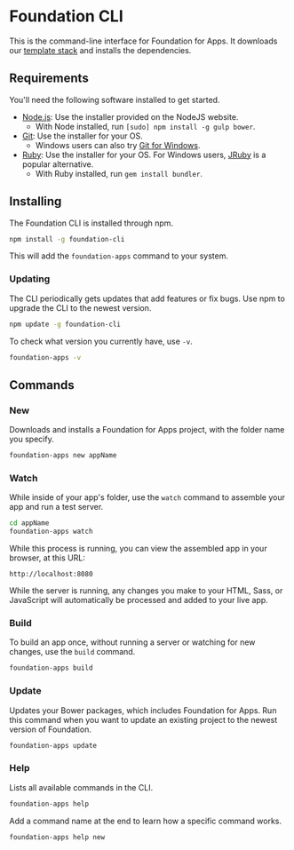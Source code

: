 # Foundation CLI

This is the command-line interface for Foundation for Apps. It downloads our [template stack](https://github.com/zurb/foundation-apps-template) and installs the dependencies.

## Requirements

You'll need the following software installed to get started.

  * [Node.js](http://nodejs.org): Use the installer provided on the NodeJS website.
    * With Node installed, run `[sudo] npm install -g gulp bower`.
  * [Git](http://git-scm.com/downloads): Use the installer for your OS.
    * Windows users can also try [Git for Windows](http://git-for-windows.github.io/).
  * [Ruby](https://www.ruby-lang.org/en/): Use the installer for your OS. For Windows users, [JRuby](http://jruby.org/) is a popular alternative.
    * With Ruby installed, run `gem install bundler`.

## Installing

The Foundation CLI is installed through npm.

```bash
npm install -g foundation-cli
```

This will add the `foundation-apps` command to your system.

### Updating

The CLI periodically gets updates that add features or fix bugs. Use npm to upgrade the CLI to the newest version.

```bash
npm update -g foundation-cli
```

To check what version you currently have, use `-v`.

```bash
foundation-apps -v
```

## Commands

### New

Downloads and installs a Foundation for Apps project, with the folder name you specify.

```bash
foundation-apps new appName
```

### Watch

While inside of your app's folder, use the `watch` command to assemble your app and run a test server.

```bash
cd appName
foundation-apps watch
```

While this process is running, you can view the assembled app in your browser, at this URL:

```
http://localhost:8080
```

While the server is running, any changes you make to your HTML, Sass, or JavaScript will automatically be processed and added to your live app.

### Build

To build an app once, without running a server or watching for new changes, use the `build` command.

```bash
foundation-apps build
```

### Update

Updates your Bower packages, which includes Foundation for Apps. Run this command when you want to update an existing project to the newest version of Foundation.

```bash
foundation-apps update
```

### Help

Lists all available commands in the CLI.

```bash
foundation-apps help
```

Add a command name at the end to learn how a specific command works.

```bash
foundation-apps help new
```